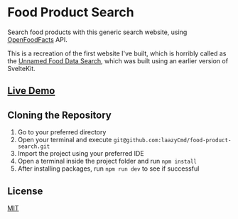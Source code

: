 # Food Product Search

Search food products with this generic search website, using [OpenFoodFacts](https://world.openfoodfacts.org) API.

This is a recreation of the first website I've built, which is horribly called as the [Unnamed Food Data Search](https://unnamed-food-data-search.netlify.app), which was built using an earlier version of SvelteKit.


## [Live Demo](https://food-product-search.vercel.app/)


## Cloning the Repository

1. Go to your preferred directory
2. Open your terminal and execute `git@github.com:laazyCmd/food-product-search.git`
3. Import the project using your preferred IDE
4. Open a terminal inside the project folder and run `npm install`
5. After installing packages, run `npm run dev` to see if successful


## License

[MIT](/LICENSE)